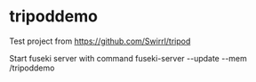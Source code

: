 tripoddemo
==========

Test project from https://github.com/Swirrl/tripod

Start fuseki server with command
 fuseki-server --update --mem /tripoddemo